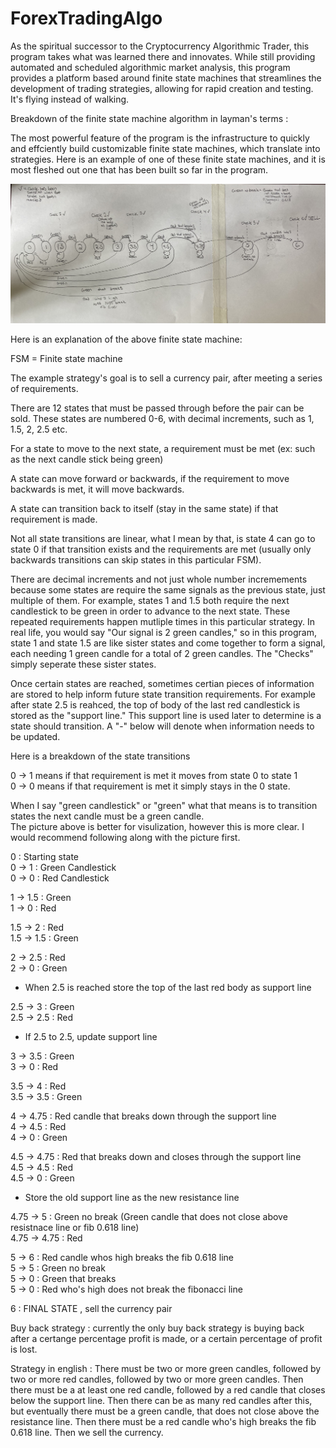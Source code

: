 # ForexTradingAlgo

As the spiritual successor to the Cryptocurrency Algorithmic Trader, this program takes what was learned there and innovates. While still providing automated and scheduled algorithmic market analysis, this program provides a platform based around finite state machines that streamlines the development of trading strategies, allowing for rapid creation and testing. It's flying instead of walking. 

Breakdown of the finite state machine algorithm in layman's terms : 

The most powerful feature of the program is the infrastructure to quickly and effciently build customizable finite state machines, which translate into strategies.
Here is an example of one of these finite state machines, and it is most fleshed out one that has been built so far in the program. 

![Pic 1](fsm.jpg)

Here is an explanation of the above finite state machine:

FSM = Finite state machine 

The example strategy's goal is to sell a currency pair, after meeting a series of requirements. 

There are 12 states that must be passed through before the pair can be sold. These states are numbered 0-6, with decimal increments, such as 1, 1.5, 2, 2.5 etc. 

For a state to move to the next state, a requirement must be met (ex: such as the next candle stick being green)

A state can move forward or backwards, if the requirement to move backwards is met, it will move backwards. 

A state can transition back to itself (stay in the same state) if that requirement is made. 

Not all state transitions are linear, what I mean by that, is state 4 can go to state 0 if that transition exists and the requirements are met (usually only backwards transitions can skip states in this particular FSM). 

There are decimal increments and not just whole number incremements because some states are require the same signals as the previous state, just multiple of them. For example, states 1 and 1.5 both require the next candlestick to be green in order to advance to the next state. These repeated requirements happen mutliple times in this particular strategy. In real life, you would say "Our signal is 2 green candles," so in this program, state 1 and state 1.5 are like sister states and come together to form a signal, each needing 1 green candle for a total of 2 green candles. The "Checks" simply seperate these sister states. 

Once certain states are reached, sometimes certian pieces of information are stored to help inform future state transition requirements. For example after state 2.5 is reahced, the top of body of the last red candlestick is stored as the "support line." This support line is used later to determine is a state should transition. A "-" below will denote when information needs to be updated. 

Here is a breakdown of the state transitions 

0 -> 1 means if that requirement is met it moves from state 0 to state 1 <br />
0 -> 0 means if that requirement is met it simply stays in the 0 state. <br />

When I say "green candlestick" or "green" what that means is to transition states the next candle must be a green candle. <br />
The picture above is better for visulization, however this is more clear. I would recommend following along with the picture first.  <br />

0 : Starting state <br />
0 -> 1 : Green Candlestick <br />
0 -> 0 : Red Candlestick <br />

1 -> 1.5 : Green <br />
1 -> 0 : Red <br />

1.5 -> 2 : Red <br />
1.5 -> 1.5 : Green <br />

2 -> 2.5 : Red <br />
2 -> 0 : Green <br />

- When 2.5 is reached store the top of the last red body as support line

2.5 -> 3 : Green <br />
2.5 -> 2.5 : Red <br />
- If 2.5 to 2.5, update support line 

3 -> 3.5 : Green <br />
3 -> 0 : Red <br />

3.5 -> 4 : Red <br />
3.5 -> 3.5 : Green <br />

4 -> 4.75 : Red candle that breaks down through the support line <br />
4 -> 4.5 : Red <br />
4 -> 0 : Green <br />

4.5 -> 4.75 : Red that breaks down and closes through the support line <br />
4.5 -> 4.5 : Red <br />
4.5 -> 0 : Green <br />

- Store the old support line as the new resistance line 

4.75 -> 5 : Green no break (Green candle that does not close above resistnace line or fib 0.618 line) <br />
4.75 -> 4.75 : Red <br />

5 -> 6 : Red candle whos high breaks the fib 0.618 line <br />
5 -> 5 : Green no break <br />
5 -> 0 : Green that breaks <br />
5 -> 0 : Red who's high does not break the fibonacci line <br />

6 : FINAL STATE , sell the currency pair <br />

Buy back strategy : currently the only buy back strategy is buying back after a certange percentage profit is made, or a certain percentage of profit is lost. 

Strategy in english : 
There must be two or more green candles, followed by two or more red candles, followed by two or more green candles. Then there must be a at least one red candle, followed by a red candle that closes below the support line. Then there can be as many red candles after this, but eventually there must be a green candle, that does not close above the resistance line. Then there must be a red candle who's high breaks the fib 0.618 line. Then we sell the currency. 










